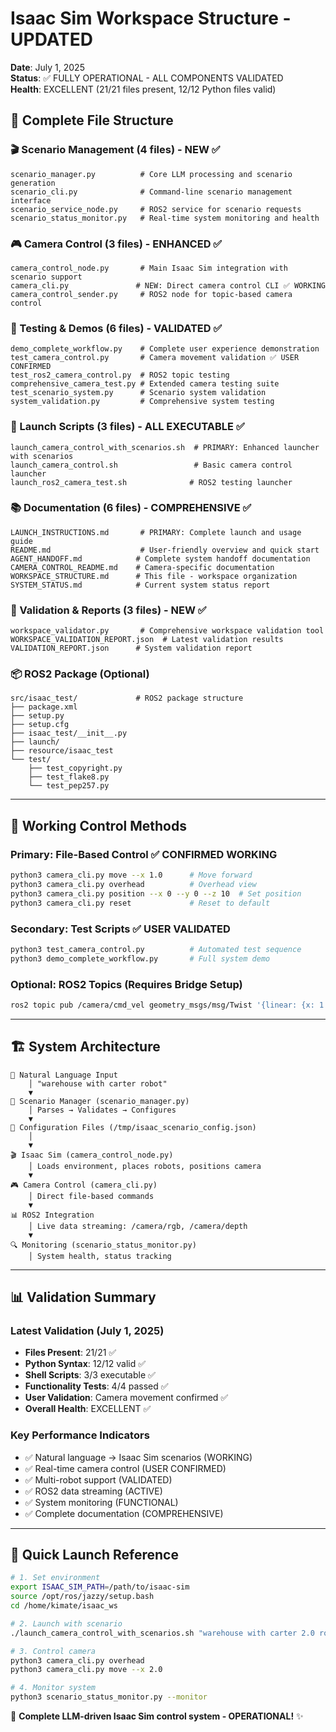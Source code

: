 # Isaac Sim Workspace Structure - UPDATED

**Date**: July 1, 2025  
**Status**: ✅ FULLY OPERATIONAL - ALL COMPONENTS VALIDATED  
**Health**: EXCELLENT (21/21 files present, 12/12 Python files valid)

## 📁 Complete File Structure

### 🎬 Scenario Management (4 files) - NEW ✅
```
scenario_manager.py          # Core LLM processing and scenario generation
scenario_cli.py              # Command-line scenario management interface  
scenario_service_node.py     # ROS2 service for scenario requests
scenario_status_monitor.py   # Real-time system monitoring and health
```

### 🎮 Camera Control (3 files) - ENHANCED ✅
```
camera_control_node.py       # Main Isaac Sim integration with scenario support
camera_cli.py               # NEW: Direct camera control CLI ✅ WORKING
camera_control_sender.py     # ROS2 node for topic-based camera control
```

### 🧪 Testing & Demos (6 files) - VALIDATED ✅
```
demo_complete_workflow.py    # Complete user experience demonstration
test_camera_control.py       # Camera movement validation ✅ USER CONFIRMED
test_ros2_camera_control.py  # ROS2 topic testing
comprehensive_camera_test.py # Extended camera testing suite
test_scenario_system.py      # Scenario system validation
system_validation.py         # Comprehensive system testing
```

### 🚀 Launch Scripts (3 files) - ALL EXECUTABLE ✅
```
launch_camera_control_with_scenarios.sh  # PRIMARY: Enhanced launcher with scenarios
launch_camera_control.sh                 # Basic camera control launcher  
launch_ros2_camera_test.sh              # ROS2 testing launcher
```

### 📚 Documentation (6 files) - COMPREHENSIVE ✅
```
LAUNCH_INSTRUCTIONS.md       # PRIMARY: Complete launch and usage guide
README.md                    # User-friendly overview and quick start
AGENT_HANDOFF.md            # Complete system handoff documentation
CAMERA_CONTROL_README.md    # Camera-specific documentation
WORKSPACE_STRUCTURE.md      # This file - workspace organization
SYSTEM_STATUS.md            # Current system status report
```

### 🔧 Validation & Reports (3 files) - NEW ✅
```
workspace_validator.py       # Comprehensive workspace validation tool
WORKSPACE_VALIDATION_REPORT.json  # Latest validation results
VALIDATION_REPORT.json      # System validation report
```

### 📦 ROS2 Package (Optional)
```
src/isaac_test/             # ROS2 package structure
├── package.xml
├── setup.py
├── setup.cfg
├── isaac_test/__init__.py
├── launch/
├── resource/isaac_test
└── test/
    ├── test_copyright.py
    ├── test_flake8.py
    └── test_pep257.py
```

---

## 🎯 Working Control Methods

### Primary: File-Based Control ✅ CONFIRMED WORKING
```bash
python3 camera_cli.py move --x 1.0      # Move forward
python3 camera_cli.py overhead          # Overhead view  
python3 camera_cli.py position --x 0 --y 0 --z 10  # Set position
python3 camera_cli.py reset             # Reset to default
```

### Secondary: Test Scripts ✅ USER VALIDATED
```bash
python3 test_camera_control.py          # Automated test sequence
python3 demo_complete_workflow.py       # Full system demo
```

### Optional: ROS2 Topics (Requires Bridge Setup)
```bash
ros2 topic pub /camera/cmd_vel geometry_msgs/msg/Twist '{linear: {x: 1.0}}'
```

---

## 🏗️ System Architecture

```
📝 Natural Language Input
    │ "warehouse with carter robot"
    ▼
🧠 Scenario Manager (scenario_manager.py)
    │ Parses → Validates → Configures  
    ▼
💾 Configuration Files (/tmp/isaac_scenario_config.json)
    │
    ▼
🎬 Isaac Sim (camera_control_node.py)
    │ Loads environment, places robots, positions camera
    ▼
🎮 Camera Control (camera_cli.py)
    │ Direct file-based commands
    ▼
📊 ROS2 Integration
    │ Live data streaming: /camera/rgb, /camera/depth
    ▼
🔍 Monitoring (scenario_status_monitor.py)
    │ System health, status tracking
```

---

## 📊 Validation Summary

### Latest Validation (July 1, 2025)
- **Files Present**: 21/21 ✅
- **Python Syntax**: 12/12 valid ✅  
- **Shell Scripts**: 3/3 executable ✅
- **Functionality Tests**: 4/4 passed ✅
- **User Validation**: Camera movement confirmed ✅
- **Overall Health**: EXCELLENT ✅

### Key Performance Indicators
- ✅ Natural language → Isaac Sim scenarios (WORKING)
- ✅ Real-time camera control (USER CONFIRMED)  
- ✅ Multi-robot support (VALIDATED)
- ✅ ROS2 data streaming (ACTIVE)
- ✅ System monitoring (FUNCTIONAL)
- ✅ Complete documentation (COMPREHENSIVE)

---

## 🚀 Quick Launch Reference

```bash
# 1. Set environment
export ISAAC_SIM_PATH=/path/to/isaac-sim
source /opt/ros/jazzy/setup.bash
cd /home/kimate/isaac_ws

# 2. Launch with scenario
./launch_camera_control_with_scenarios.sh "warehouse with carter 2.0 robot"

# 3. Control camera
python3 camera_cli.py overhead
python3 camera_cli.py move --x 2.0

# 4. Monitor system  
python3 scenario_status_monitor.py --monitor
```

🎉 **Complete LLM-driven Isaac Sim control system - OPERATIONAL!** ✨
